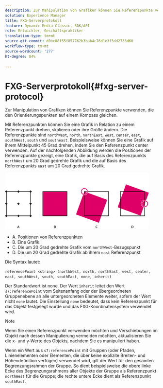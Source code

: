 ```yaml
---
description: Zur Manipulation von Grafiken können Sie Referenzpunkte verwenden, die den Orientierungspunkten auf einem Kompass gleichen.
solution: Experience Manager
title: FXG-Serverprotokoll
feature: Dynamic Media Classic, SDK/API
role: Entwickler, Geschäftspraktiker
translation-type: tm+mt
source-git-commit: d0bc88f55f857762b3bab4c76d1e3f3dd2733d60
workflow-type: tm+mt
source-wordcount: '277'
ht-degree: 84%

---
```



# FXG-Serverprotokoll{#fxg-server-protocol}

Zur Manipulation von Grafiken können Sie Referenzpunkte verwenden, die den Orientierungspunkten auf einem Kompass gleichen.

Mit Referenzpunkten können Sie eine Grafik in Relation zu einem Referenzpunkt drehen, skalieren oder ihre Größe ändern. Die Referenzpunkte sind `northWest`, `north`, `northEast`, `west`, `center`, `east`, `southWest`, `south` und `southeast`. Beispielsweise können Sie eine Grafik auf ihrem Mittelpunkt 45 Grad drehen, indem Sie den Referenzpunkt center verwenden. Auf der nachfolgenden Abbildung werden die Positionen der Referenzpunkte gezeigt, eine Grafik, die auf Basis des Referenzpunkts `northWest` um 20 Grad gedrehte Grafik und die auf Basis des Referenzpunkts `east` um 20 Grad gedrehte Grafik.

![](assets/wp_ref_points.png)

* A. Positionen von Referenzpunkten
* B. Eine Grafik
* C. Die um 20 Grad gedrehte Grafik vom `northWest`-Bezugspunkt
* D. Die um 20 Grad gedrehte Grafik ab ihrem `east` Referenzpunkt

Die Syntax lautet:

`referencePoint <string> (northWest, north, northEast, west, center, east, southWest, south, southEast, none, inherit)`

Der Standardwert ist none. Der Wert `inherit` leitet den Wert `s7:referencePoint` vom Seitenanfang oder der übergeordneten Gruppenebene an alle untergeordneten Elemente weiter, sofern der Wert nicht `none` lautet. Die Einstellung `none` bedeutet, dass kein Referenzpunkt für das Objekt festgelegt wurde und das FXG-Koordinatensystem verwendet wird.

>[!NOTE]
>
>Wenn Sie einen Referenzpunkt verwenden möchten und Verschiebungen im Objekt nach dessen Manipulierung vermeiden möchten, aktualisieren Sie die x- und y-Werte des Objekts, nachdem Sie es manipuliert haben.

Wenn ein Wert aus `s7:referencePoint` mit Gruppen (oder Pfaden, Linienelementen oder Elementen, die über keine explizite Breiten- und Höhendefinition verfügen) verwendet wird, gilt der Wert für den gesamten Begrenzungsrahmen der Gruppe. So dient beispielsweise die obere linke Ecke des Begrenzungsrahmens aller Objekte der Gruppe als Referenzpunkt `northWest` für die Gruppe; die rechte untere Ecke dient als Referenzpunkt `southEast`.

